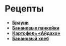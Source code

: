 # Рецепты

- [**Брауни**](brownie.md)
- [**Банановые панкейки**](banana_pankeyk.md)
- [**Картофель «Айдахо»**](aidaho.md)
- [**Банановый хлеб**](hleb.md)
